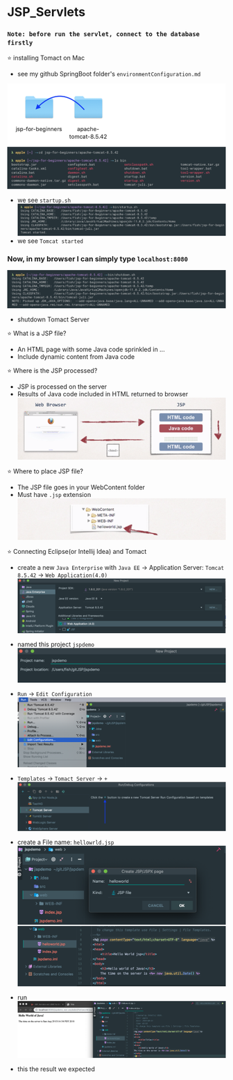 # JSP_Servlets

### `Note: before run the servlet, connect to the database firstly`


:star: installing Tomact on Mac
- see my github SpringBoot folder's `environmentConfiguration.md`

![](img/2019-08-25-01-10-08.png)
![](img/2019-08-25-01-32-40.png)
- we see `startup.sh`
![](img/2019-08-25-01-33-46.png)
- we see `Tomcat started`

### Now, in my browser I can simply type `localhost:8080`
![](img/2019-08-25-01-35-31.png)

- shutdown Tomact Server

:star: What is a JSP file?
- An HTML page with some Java code sprinkled in ...
- Include dynamic content from Java code

:star: Where is the JSP processed?
- JSP is processed on the server
- Results of Java code included in HTML returned to browser
![](img/2019-08-25-02-06-00.png)

:star: Where to place JSP file?
- The JSP file goes in your WebContent folder
- Must have `.jsp` extension
![](img/2019-08-25-02-07-37.png)



:star: Connecting Eclipse(or Intellij Idea) and Tomact

- create a new `Java Enterprise` with `Java EE` -> Application Server: `Tomcat 8.5.42` -> `Web Application(4.0)`
![](img/2019-08-25-01-47-17.png)

- named this project `jspdemo`
![](img/2019-08-25-01-49-16.png)

- `Run` -> `Edit Configuration`
![](img/2019-08-25-01-51-35.png)

- `Templates` -> `Tomact Server` -> `+`
![](img/2019-08-25-01-56-21.png)

- create a File name: `hellowrld.jsp`
![](img/2019-08-25-02-24-25.png)
![](img/2019-08-25-02-27-25.png)

- run 
![](img/2019-08-25-03-18-59.png)
- this the result we expected


